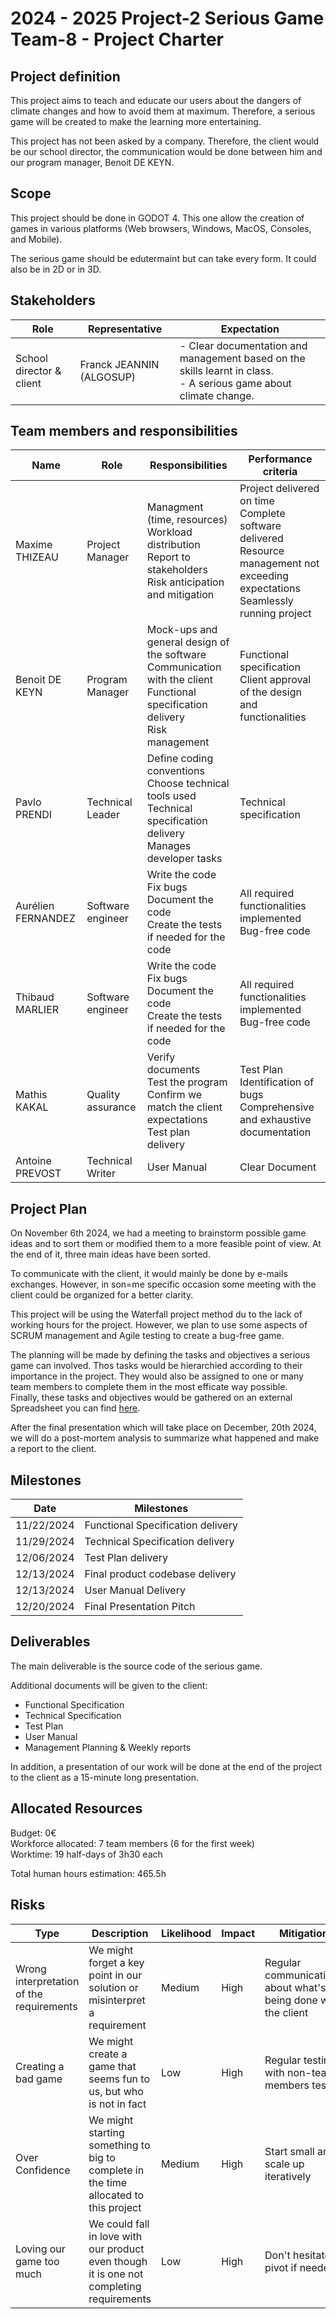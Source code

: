 # 2024 - 2025 Project-2 Serious Game Team-8 - Project Charter

## Project definition

This project aims to teach and educate our users about the dangers of climate changes and how to avoid them at maximum.
Therefore, a serious game will be created to make the learning more entertaining.

This project has not been asked by a company. Therefore, the client would be our school director, the communication would be done between him and our program manager, Benoit DE KEYN.

## Scope

This project should be done in GODOT 4. This one allow the creation of games in various platforms (Web browsers, Windows, MacOS, Consoles, and Mobile). 

The serious game should be edutermaint but can take every form. It could also be in 2D or in 3D.

## Stakeholders

| Role                     | Representative                        | Expectation                                                                                                           |
| ------------------------ | ------------------------------------- | --------------------------------------------------------------------------------------------------------------------- |
| School director & client | Franck JEANNIN (ALGOSUP)              | - Clear documentation and management based on the skills learnt in class. <br> - A serious game about climate change. |

## Team members and responsibilities

| Name               | Role              | Responsibilities                                                                                                                     | Performance criteria                                                                                                                      |
| ------------------ | ----------------- | ------------------------------------------------------------------------------------------------------------------------------------ | ----------------------------------------------------------------------------------------------------------------------------------------- |
| Maxime THIZEAU     | Project Manager   | Managment (time, resources)<br>Workload distribution<br> Report to stakeholders<br>Risk anticipation and mitigation                  | Project delivered on time <br>Complete software delivered<br>Resource management not exceeding expectations<br>Seamlessly running project |
| Benoit DE KEYN     | Program Manager   | Mock-ups and general design of the software<br>Communication with the client<br>Functional specification delivery<br>Risk management | Functional specification<br>Client approval of the design and functionalities                                                             |
| Pavlo PRENDI       | Technical Leader  | Define coding conventions<br>Choose technical tools used<br>Technical specification delivery<br>Manages developer tasks              | Technical specification                                                                                                                   |
| Aurélien FERNANDEZ | Software engineer | Write the code<br>Fix bugs<br>Document the code<br>Create the tests if needed for the code                                           | All required functionalities implemented<br>Bug-free code                                                                                 |
| Thibaud MARLIER    | Software engineer | Write the code<br>Fix bugs<br>Document the code<br>Create the tests if needed for the code                                           | All required functionalities implemented<br>Bug-free code                                                                                 |
| Mathis KAKAL       | Quality assurance | Verify documents<br>Test the program<br>Confirm we match the client expectations<br>Test plan delivery                               | Test Plan<br>Identification of bugs<br>Comprehensive and exhaustive documentation                                                         |
| Antoine PREVOST    | Technical Writer  | User Manual                                                                                                                          | Clear Document                                                                                                                            |

## Project Plan

On November 6th 2024, we had a meeting to brainstorm possible game ideas and to sort them or modified them to a more feasible point of view. At the end of it, three main ideas have been sorted.

To communicate with the client, it would mainly be done by e-mails exchanges. However, in son=me specific occasion some meeting with the client could be organized for a better clarity.

This project will be using the Waterfall project method du to the lack of working hours for the project. However, we plan to use some aspects of SCRUM management and Agile testing to create a bug-free game.

The planning will be made by defining the tasks and objectives a serious game can involved. Thos tasks would be hierarchied according to their importance in the project. They would also be assigned to one or many team members to complete them in the most efficate way possible. \
Finally, these tasks and objectives would be gathered on an external Spreadsheet you can find [here](https://docs.google.com/spreadsheets/d/1YawyIgXylS97_ymcw2Y4kwv85DKmZqUtg69qEnfmWP8/edit?usp=sharing).

After the final presentation which will take place on December, 20th 2024, we will do a post-mortem analysis to summarize what happened and make a report to the client.

## Milestones

| Date       | Milestones                        |
| ---------- | --------------------------------- |
| 11/22/2024 | Functional Specification delivery |
| 11/29/2024 | Technical Specification delivery  |
| 12/06/2024 | Test Plan delivery                |
| 12/13/2024 | Final product codebase delivery   |
| 12/13/2024 | User Manual Delivery              |
| 12/20/2024 | Final Presentation Pitch          |

## Deliverables

The main deliverable is the source code of the serious game.

Additional documents will be given to the client:

- Functional Specification
- Technical Specification
- Test Plan
- User Manual
- Management Planning & Weekly reports

In addition, a presentation of our work will be done at the end of the project to the client as a 15-minute long presentation.

## Allocated Resources

Budget: 0€ \
Workforce allocated: 7 team members (6 for the first week) \
Worktime: 19 half-days of 3h30 each

Total human hours estimation: 465.5h

## Risks

| Type                                     | Description                                                                                                                | Likelihood | Impact                  | Mitigation                                                     |
| ---------------------------------------- | -------------------------------------------------------------------------------------------------------------------------- | ---------- | ----------------------- | -------------------------------------------------------------- |
| Wrong interpretation of the requirements | We might forget a key point in our solution or misinterpret a requirement                                                  | Medium     | High                    | Regular communications about what's being done with the client |
| Creating a bad game                      | We might create a game that seems fun to us, but who is not in fact                                                        | Low        | High                    | Regular testing with non-team-members tester                   |
| Over Confidence                          | We might starting something to big to complete in the time allocated to this project                                       | Medium     | High                    | Start small and scale up iteratively                           |
| Loving our game too much                 | We could fall in love with our product even though it is one not completing requirements                                   | Low        | High                    | Don't hesitate to pivot if needed                              |